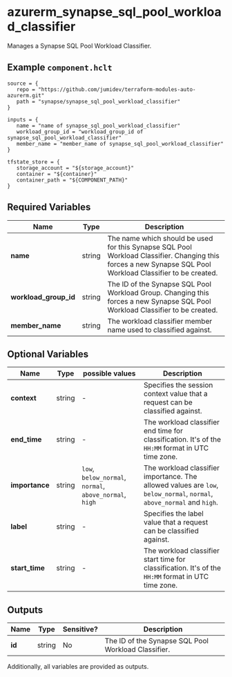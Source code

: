 # azurerm_synapse_sql_pool_workload_classifier

Manages a Synapse SQL Pool Workload Classifier.

## Example `component.hclt`

```hcl
source = {
   repo = "https://github.com/jumidev/terraform-modules-auto-azurerm.git" 
   path = "synapse/synapse_sql_pool_workload_classifier" 
}

inputs = {
   name = "name of synapse_sql_pool_workload_classifier" 
   workload_group_id = "workload_group_id of synapse_sql_pool_workload_classifier" 
   member_name = "member_name of synapse_sql_pool_workload_classifier" 
}

tfstate_store = {
   storage_account = "${storage_account}" 
   container = "${container}" 
   container_path = "${COMPONENT_PATH}" 
}

```

## Required Variables

| Name | Type |  Description |
| ---- | --------- |  ----------- |
| **name** | string |  The name which should be used for this Synapse SQL Pool Workload Classifier. Changing this forces a new Synapse SQL Pool Workload Classifier to be created. | 
| **workload_group_id** | string |  The ID of the Synapse SQL Pool Workload Group. Changing this forces a new Synapse SQL Pool Workload Classifier to be created. | 
| **member_name** | string |  The workload classifier member name used to classified against. | 

## Optional Variables

| Name | Type |  possible values |  Description |
| ---- | --------- |  ----------- | ----------- |
| **context** | string |  -  |  Specifies the session context value that a request can be classified against. | 
| **end_time** | string |  -  |  The workload classifier end time for classification. It's of the `HH:MM` format in UTC time zone. | 
| **importance** | string |  `low`, `below_normal`, `normal`, `above_normal`, `high`  |  The workload classifier importance. The allowed values are `low`, `below_normal`, `normal`, `above_normal` and `high`. | 
| **label** | string |  -  |  Specifies the label value that a request can be classified against. | 
| **start_time** | string |  -  |  The workload classifier start time for classification. It's of the `HH:MM` format in UTC time zone. | 



## Outputs

| Name | Type | Sensitive? | Description |
| ---- | ---- | --------- | --------- |
| **id** | string | No  | The ID of the Synapse SQL Pool Workload Classifier. | 

Additionally, all variables are provided as outputs.
